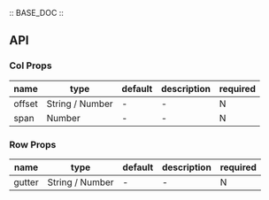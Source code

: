 :: BASE_DOC ::

## API

### Col Props

name | type | default | description | required
-- | -- | -- | -- | --
offset | String / Number | - | \- | N
span | Number | - | \- | N

### Row Props

name | type | default | description | required
-- | -- | -- | -- | --
gutter | String / Number | - | \- | N
